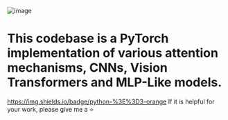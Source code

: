 ![image](https://github.com/changzy00/pytorch-attention/blob/master/images/logo.jpg)
# This codebase is a PyTorch implementation of various attention mechanisms, CNNs, Vision Transformers and MLP-Like models.

https://img.shields.io/badge/python-%3E%3D3-orange
If it is helpful for your work, please give me a ⭐
